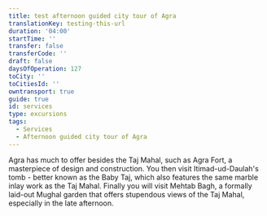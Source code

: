 ```yaml
---
title: test afternoon guided city tour of Agra
translationKey: testing-this-url
duration: '04:00'
startTime: ''
transfer: false
transferCode: ''
draft: false
daysOfOperation: 127
toCity: ''
toCitiesId: ''
owntransport: true
guide: true
id: services
type: excursions
tags:
  - Services
  - Afternoon guided city tour of Agra
---
```

Agra has much to offer besides the Taj Mahal, such as Agra Fort, a masterpiece of design and construction. You then visit Itimad-ud-Daulah's tomb - better known as the Baby Taj, which also features the same marble inlay work as the Taj Mahal. Finally you will visit Mehtab Bagh, a formally laid-out Mughal garden that offers stupendous views of the Taj Mahal, especially in the late afternoon.